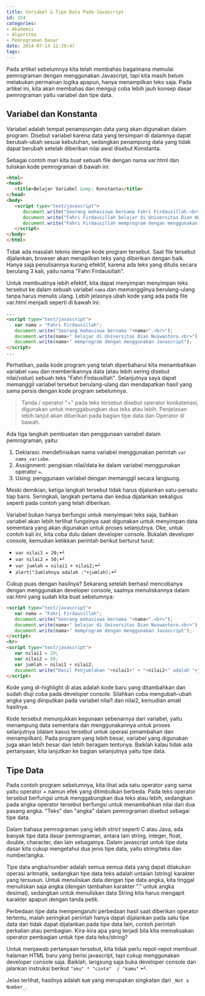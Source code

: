 ```yaml
---
title: Variabel & Tipe Data Pada Javascript
id: 154
categories:
- Akademis
- Algoritma
- Pemrograman Dasar
date: 2014-07-14 12:29:47
tags:
---
```


Pada artikel sebelumnya kita telah membahas bagaimana memulai pemrograman dengan menggunakan Javascript, tapi kita masih belum melakukan permainan logika apapun, hanya menampilkan teks saja. Pada artikel ini, kita akan membahas dan menguji coba lebih jauh konsep dasar pemrograman yaitu variabel dan tipe data.

## Variabel dan Konstanta

Variabel adalah tempat penampungan data yang akan digunakan dalam program. Disebut variabel karena data yang tersimpan di dalamnya dapat berubah-ubah sesuai kebutuhan, sedangkan penampung data yang tidak dapat berubah setelah diberikan nilai awal disebut Konstanta.<!--more-->

Sebagai contoh mari kita buat sebuah file dengan nama var.html dan tuliskan kode pemrograman di bawah ini:

```html
<html>
<head>
   <title>Belajar Variabel &amp; Konstanta</title>
</head>
<body>
   <script type="text/javascript">
      document.write("Seorang mahasiswa bernama Fahri Firdausillah.<br>");
      document.write("Fahri Firdausillah belajar di Universitas Dian Nuswantoro.<br>");
      document.write("Fahri Firdausillah memprogram dengan menggunakan Javascript");
   </script>
</body>
</html>
```

Tidak ada masalah teknis dengan kode program tersebut. Saat file tersebut dijalankan, browser akan menapilkan teks yang diberikan dengan baik. Hanya saja penulisannya kurang efektif, karena ada teks yang ditulis secara berulang 3 kali, yaitu nama "Fahri Firdausillah".

Untuk membuatnya lebih efektif, kita dapat menyimpan menyimpan teks tersebut ke dalam sebuah variabel <code>nama</code> dan memanggilnya berulang-ulang tanpa harus menulis ulang. Lebih jelasnya ubah kode yang ada pada file var.html menjadi seperti di bawah ini:

```html
...
<script type="text/javascript">
   var nama = "Fahri Firdausillah";
   document.write("Seorang mahasiswa bernama "+nama+".<br>");
   document.write(nama+" belajar di Universitas Dian Nuswantoro.<br>");
   document.write(nama+" memprogram dengan menggunakan Javascript");
</script>
...
```

Perhatikan, pada kode program yang telah diperbaharui kita menambahkan variabel `nama` dan memberikannya data (atau lebih sering disebut nilai/_value_) sebuah teks "Fahri Firdausillah". Selanjutnya saya dapat memanggil variabel tersebut berulang-ulang dan mendapatkan hasil yang sama persis dengan kode program sebelumnya.

> Tanda / operator "+" pada teks tersebut disebut operator konkatenasi, digunakan untuk menggabungkan dua teks atau lebih. Penjelasan lebih lanjut akan diberikan pada bagian tipe data dan Operator di bawah.

Ada tiga langkah pembuatan dan penggunaan variabel dalam pemrograman, yaitu:

1.  Deklarasi: mendefinisikan nama variabel menggunakan perintah `var nama_variabe`.
2.  Assignment: pengisian nilai/data ke dalam variabel menggunakan operator `=`.
3.  Using: penggunaan variabel dengan memanggil secara langsung.

Meski demikian, ketiga langkah tersebut tidak harus dijalankan satu-persatu tiap baris. Seringkali, langkah pertama dan kedua dijalankan sekaligus seperti pada contoh yang telah diberikan.

Variabel bukan hanya berfungsi untuk menyimpan teks saja, bahkan variabel akan lebih terlihat fungsinya saat digunakan untuk menyimpan data sementara yang akan digunakan untuk proses selanjutnya. Oke, untuk contoh kali ini, kita coba dulu dalam developer console. Bukalah developer console, kemudian ketikkan perintah berikut berturut turut:

*   `var nilai1 = 20;`↵
*   `var nilai2 = 50;`↵
*   `var jumlah = nilai1 + nilai2;`↵
*   `alert("Jumlahnya adalah :"+jumlah);`↵

Cukup puas dengan hasilnya? Sekarang setelah berhasil mencobanya dengan menggunakan developer console, saatnya menuliskannya dalam var.html yang sudah kita buat sebelumnya:

```html
<script type="text/javascript">
   var nama = "Fahri Firdausillah";
   document.write("Seorang mahasiswa bernama "+nama+".<br>");
   document.write(nama+" belajar di Universitas Dian Nuswantoro.<br>");
   document.write(nama+" memprogram dengan menggunakan Javascript");
</script>
<hr>
<script type="text/javascript">
   var nilai1 = 20;
   var nilai2 = 50;
   var jumlah = nilai1 + nilai2;
   document.write("Hasil Penjumlahan "+nilai1+" + "+nilai2+" adalah "+jumlah);
</script>
```

Kode yang di-highlight di atas adalah kode baru yang ditambahkan dan sudah diuji coba pada developer console. Silahkan coba mengubah-ubah angka yang diinputkan pada variabel nilai1 dan nilai2, kemudian amati hasilnya.

Kode tersebut menunjukkan kegunaan sebenarnya dari variabel, yaitu menampung data sementara dan menggunakannya untuk proses selanjutnya (dalam kasus tersebut untuk operasi penambahan dan menampilkan). Pada program yang lebih besar, variabel yang digunakan juga akan lebih besar dan lebih beragam tentunya. Baiklah kalau tidak ada pertanyaan, kita lanjutkan ke bagian selanjutnya yaitu tipe data.

## Tipe Data

Pada contoh program sebelumnya, kita lihat ada satu operator yang sama yaitu operator + namun efek yang ditimbulkan berbeda. Pada teks operator tersebut berfungsi untuk menggabungkan dua teks atau lebih, sedangkan pada angka operator tersebut berfungsi untuk menambahkan nilai dari dua pasang angka. "Teks" dan "angka" dalam pemrograman disebut sebagai tipe data.

Dalam bahasa pemrograman yang lebih _strict_ seperti C atau Java, ada banyak tipe data dasar pemrograman, antara lain string, integer, float, double, character, dan lain sebagainya. Dalam javascript untuk tipe data dasar kita cukup mengetahui dua jenis tipe data, yaitu string/teks dan number/angka.

Tipe data angka/number adalah semua semua data yang dapat dilakukan operasi aritmatik, sedangkan tipe data teks adalah untaian (string) karakter yang tersusun. Untuk menuliskan data dengan tipe data angka, kita tinggal menuliskan saja angka (dengan tambahan karakter "." untuk angka desimal), sedangkan untuk menuliskan data String kita harus mengapit karakter apapun dengan tanda petik.

Perbedaan tipe data mempengaruhi perbedaan hasil saat diberikan operator tertentu, malah seringkali perintah hanya dapat dijalankan pada satu tipe data dan tidak dapat dijalankan pada tipe data lain, contoh perintah perkalian atau pembagian. Kira-kira apa yang terjadi bila kita memaksakan operator pembagian untuk tipe data teks/string?

Untuk menjawab pertanyaan tersebut, kita tidak perlu repot-repot membuat halaman HTML baru yang berisi javascript, tapi cukup menggunakan developer console saja. Baiklah, langsung saja buka developer console dan jalankan instruksi berikut `"aku" * "cinta"  / "kamu"` ↵.

Jelas terlihat, hasilnya adalah `NaN` yang merupakan singkatan dari `_Not a Number_`.